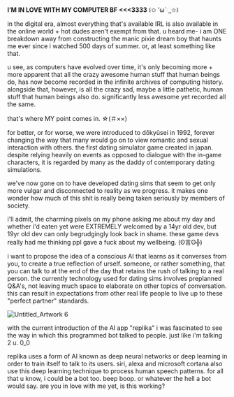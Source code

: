 
 **I’M IN LOVE WITH MY COMPUTER BF <<<3333** ꒰✩ ’ω`ૢ✩꒱


in the digital era, almost everything that's available IRL is also available in the online world + hot dudes aren't exempt from that. 
u heard me- i am ONE breakdown away from constructing the manic pixie dream boy that haunts me ever since i watched 500 days of summer. or, at least something like that. 

u see, as computers have evolved over time, it's only becoming more + more apparent that all the crazy awesome human stuff that human beings do, has now become recorded in the infinite archives of computing history. alongside that, however, is all the crazy sad, maybe a little pathetic, human stuff that human beings also do. significantly less awesome yet recorded all the same. 

that's where MY point comes in. ☆(＃××)

for better, or for worse, we were introduced to dōkyūsei in 1992, forever changing the way that many would go on to view romantic and sexual interaction with others. the first dating simulator game created in japan. despite relying heavily on events as opposed to dialogue with the in-game characters, it is regarded by many as the daddy of contemporary dating simulations. 

we've now gone on to have developed dating sims that seem to get only more vulgar and disconnected to reality as we progress. it makes one wonder how much of this shit is really being taken seriously by members of society. 

i'll admit, the charming pixels on my phone asking me about my day and whether i'd eaten yet were EXTREMELY welcomed by a 14yr old dev, but 19yr old dev can only begrudgingly look back in shame. these game devs really had me thinking ppl gave a fuck about my wellbeing. (ʘ言ʘ╬)

i want to propose the idea of a conscious AI that learns as it converses from you, to create a true reflection of urself. someone, or rather something, that you can talk to at the end of the day that retains the rush of talking to a real person. the currently technology used for dating sims involves preplanned Q&A's, not leaving much space to elaborate on other topics of conversation. this can result in expectations from other real life people to live up to these "perfect partner" standards. 

![Untitled_Artwork 6](https://user-images.githubusercontent.com/94905098/143313450-18bb05a3-9f7f-4751-95d4-c08da1e553be.png)


with the current introduction of the AI app "replika" i was fascinated to see the way in which this programmed bot talked to people. just like i'm talking 2 u. 0_0

replika uses a form of AI known as deep neural networks or deep learning in order to train itself to talk to its users. siri, alexa and microsoft cortana also use this deep learning technique to process human speech patterns. for all that u know, i could be a bot too. beep boop. or whatever the hell a bot would say. are you in love with me yet, is this working?
